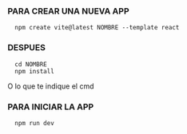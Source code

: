 ### PARA CREAR UNA NUEVA APP

      npm create vite@latest NOMBRE --template react

### DESPUES

      cd NOMBRE
      npm install

O lo que te indique el cmd

### PARA INICIAR LA APP    

      npm run dev
    
